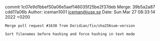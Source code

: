 commit 1c07e9d1bbef50a06e5aef146035f25be2f37deb
Merge: 39b5a2a87 cdd17a06b
Author: iceman1001 <iceman@iuse.se>
Date:   Sun Mar 27 08:33:14 2022 +0200

    Merge pull request #1638 from Doridian/fix/sha256sum-version
    
    Sort filenames before hashing and force hashing in text mode


